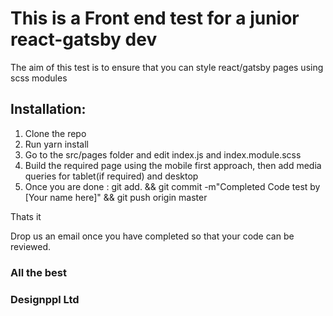 # This is a Front end test for a junior react-gatsby dev

The aim of this test is to ensure that you can style react/gatsby pages using scss modules

## Installation:
1. Clone the repo
2. Run yarn install
3. Go to the src/pages folder and edit index.js and index.module.scss
4. Build the required page using the mobile first approach, then add media queries for tablet(if required) and desktop
5. Once you are done : git add. && git commit -m"Completed Code test by [Your name here]" && git push origin master

Thats it

Drop us an email once you have completed so that your code can be reviewed.

### All the best
### Designppl Ltd
